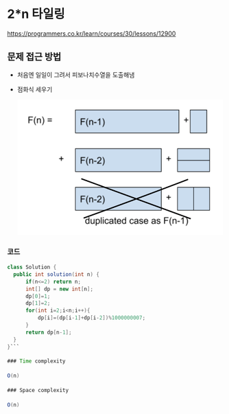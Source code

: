 # 2\*n 타일링

https://programmers.co.kr/learn/courses/30/lessons/12900

## 문제 접근 방법

- 처음엔 일일이 그려서 피보나치수열을 도출해냄
- 점화식 세우기

  <img src="imgs/lee/200503_2*nTiling.png">

### 코드

````java
class Solution {
  public int solution(int n) {
      if(n<=2) return n;
      int[] dp = new int[n];
      dp[0]=1;
      dp[1]=2;
      for(int i=2;i<n;i++){
          dp[i]=(dp[i-1]+dp[i-2])%1000000007;
      }
      return dp[n-1];
  }
}```

### Time complexity

O(n)

### Space complexity

O(n)
````
